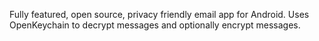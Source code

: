 Fully featured, open source, privacy friendly email app for Android. Uses OpenKeychain to decrypt messages and optionally encrypt messages.
